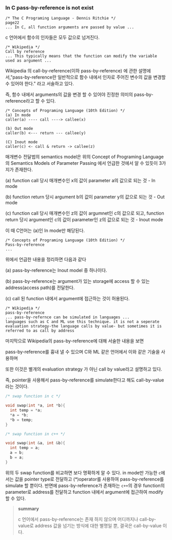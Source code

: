 ### In C pass-by-reference is not exist



```
/* The C Programing Language - Dennis Ritchie */
page22
... In C, all function arguments are passed by value ...
```

c 언어에서 함수의 인자들은 모두 값으로 넘겨진다.

```
/* Wikipedia */
Call by reference
... This typically means that the function can modify the variable used as argument ...
```

Wikipedia 의 call-by-reference(이하 pass-by-reference) 에 관한 설명에서,"pass-by-reference란 일반적으로 함수 내에서 인자로 주어진 변수의 값을 변경할 수 있어야 한다."  라고 서술하고 있다.

즉, 함수 내에서 arguments의 값을 변경 할 수 있어야 진정한 의미의 pass-by-reference라고 할 수 있다. 

```
/* Concepts of Programing Language (10th Edition) */
(a) In mode
caller(a) ---- call ----> callee(x)

(b) Out mode
caller(b) <--- return --- callee(y)

(C) Inout mode
caller(c) <- call & return -> callee(z)
```

매개변수 전달법의 semantics model은 위의 Concept of Programing Language 의 Semantics Models of Parameter Passing 에서 언급한 것에서 알 수 있듯이 3가지가 존재한다.

(a) function call 당시 매개변수인 x의 값이 parameter a의 값으로 되는 것 - In mode

(b) function return 당시 argument b의 값이 parameter y의 값으로 되는 것 - Out mode

(c) function call 당시 매개변수인 z의 값이 argumnet인 c의 값으로 되고, function return 당시 argument인 c의 값이 parameter인 z의 값으로 되는 것 - Inout mode



이 때 C언어는 (a)인 In mode만 해당된다. 



```
/* Concepts of Programing Language (10th Edition) */
Pass-by-reference
...
```

위에서 언급한 내용을 정리하면 다음과 같다

(a) pass-by-reference는 Inout model 중 하나이다.

(b) pass-by-reference는 argument가 있는 storage에 access 할 수 있는 address(access path)를 전달한다.

(c) call 된 function 내에서 argument에 접근하는 것이 허용된다.



```
/* Wikipedia */
pass-by-reference
... pass-by-refernce can be simulated in languages ... 
languages such as C and ML use this technique. it is not a seperate evaluation strategy-the language calls by value- but sometimes it is referred to as call by address
```

마지막으로 Wikipedia의 pass-by-reference에 대해 서술한 내용을 보면

pass-by-reference를 흉내 낼 수 있으며 C와 ML 같은 언어에서 이와 같은 기술을 사용하며

또한 이것은 별개의 evaluation strategy 가 아닌 call by value라고 설명하고 있다. 

즉, pointer을 사용해서 pass-by-reference를 simulate한다고 해도 call-by-value라는 것이다.



```c
/* swap function in c */

void swap(int *a, int *b){
  int temp = *a;
  *a = *b;
  *b = temp;
}
```

```c++
/* swap function in c++ */

void swap(int &a, int &b){
  int temp = a;
  a = b;
  b = a;
}
```

위의 두 swap function를 비교하면 보다 명확하게 알 수 있다. in mode만 가능한 `c`에서는 값을 pointer type로 전달하고 (*)operator를 사용하여 pass-by-reference를 simulate 할 뿐이다. 반면에 pass-by-reference가 존재하는 `c++`의 경우 function의 parameter로 address를 전달하고 function 내에서 argument에 접근하여 modify 할 수 있다.



> **summary**
>
> c 언어에서 pass-by-reference는 존재 하지 않으며 어디까지나 call-by-value로 address 값을 넘기는 방식에 대한 별명일 뿐, 결국은 call-by-value 이다.